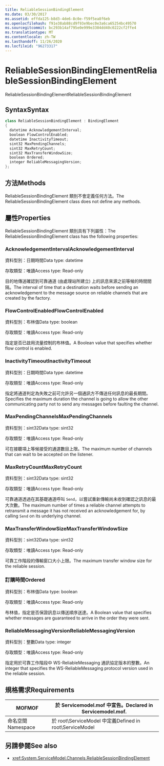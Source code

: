 ```yaml
---
title: ReliableSessionBindingElement
ms.date: 03/30/2017
ms.assetid: effda125-b8d3-4de6-8c0e-f59f5ea8f6eb
ms.openlocfilehash: f91e38ab88cd9f93e9bec0e3a6ca65254bc49570
ms.sourcegitcommit: bc293b14af795e0e999e3304dd40c0222cf2ffe4
ms.translationtype: MT
ms.contentlocale: zh-TW
ms.lasthandoff: 11/26/2020
ms.locfileid: "96273317"
---
```

# <a name="reliablesessionbindingelement"></a><span data-ttu-id="6ace9-102">ReliableSessionBindingElement</span><span class="sxs-lookup"><span data-stu-id="6ace9-102">ReliableSessionBindingElement</span></span>

<span data-ttu-id="6ace9-103">ReliableSessionBindingElement</span><span class="sxs-lookup"><span data-stu-id="6ace9-103">ReliableSessionBindingElement</span></span>  
  
## <a name="syntax"></a><span data-ttu-id="6ace9-104">Syntax</span><span class="sxs-lookup"><span data-stu-id="6ace9-104">Syntax</span></span>  
  
```csharp
class ReliableSessionBindingElement : BindingElement  
{  
  datetime AcknowledgementInterval;  
  boolean FlowControlEnabled;  
  datetime InactivityTimeout;  
  sint32 MaxPendingChannels;  
  sint32 MaxRetryCount;  
  sint32 MaxTransferWindowSize;  
  boolean Ordered;  
  integer ReliableMessagingVersion;  
};  
```  
  
## <a name="methods"></a><span data-ttu-id="6ace9-105">方法</span><span class="sxs-lookup"><span data-stu-id="6ace9-105">Methods</span></span>  

 <span data-ttu-id="6ace9-106">ReliableSessionBindingElement 類別不會定義任何方法。</span><span class="sxs-lookup"><span data-stu-id="6ace9-106">The ReliableSessionBindingElement class does not define any methods.</span></span>  
  
## <a name="properties"></a><span data-ttu-id="6ace9-107">屬性</span><span class="sxs-lookup"><span data-stu-id="6ace9-107">Properties</span></span>  

 <span data-ttu-id="6ace9-108">ReliableSessionBindingElement 類別具有下列屬性：</span><span class="sxs-lookup"><span data-stu-id="6ace9-108">The ReliableSessionBindingElement class has the following properties:</span></span>  
  
### <a name="acknowledgementinterval"></a><span data-ttu-id="6ace9-109">AcknowledgementInterval</span><span class="sxs-lookup"><span data-stu-id="6ace9-109">AcknowledgementInterval</span></span>  

 <span data-ttu-id="6ace9-110">資料型別：日期時間</span><span class="sxs-lookup"><span data-stu-id="6ace9-110">Data type: datetime</span></span>  
  
 <span data-ttu-id="6ace9-111">存取類型：唯讀</span><span class="sxs-lookup"><span data-stu-id="6ace9-111">Access type: Read-only</span></span>  
  
 <span data-ttu-id="6ace9-112">目的地傳送確認到可靠通道 (由處理站所建立) 上的訊息來源之前等候的時間間隔。</span><span class="sxs-lookup"><span data-stu-id="6ace9-112">The interval of time that a destination waits before sending an acknowledgement to the message source on reliable channels that are created by the factory.</span></span>  
  
### <a name="flowcontrolenabled"></a><span data-ttu-id="6ace9-113">FlowControlEnabled</span><span class="sxs-lookup"><span data-stu-id="6ace9-113">FlowControlEnabled</span></span>  

 <span data-ttu-id="6ace9-114">資料型別：布林值</span><span class="sxs-lookup"><span data-stu-id="6ace9-114">Data type: boolean</span></span>  
  
 <span data-ttu-id="6ace9-115">存取類型：唯讀</span><span class="sxs-lookup"><span data-stu-id="6ace9-115">Access type: Read-only</span></span>  
  
 <span data-ttu-id="6ace9-116">指定是否已啟用流量控制的布林值。</span><span class="sxs-lookup"><span data-stu-id="6ace9-116">A Boolean value that specifies whether flow control is enabled.</span></span>  
  
### <a name="inactivitytimeout"></a><span data-ttu-id="6ace9-117">InactivityTimeout</span><span class="sxs-lookup"><span data-stu-id="6ace9-117">InactivityTimeout</span></span>  

 <span data-ttu-id="6ace9-118">資料型別：日期時間</span><span class="sxs-lookup"><span data-stu-id="6ace9-118">Data type: datetime</span></span>  
  
 <span data-ttu-id="6ace9-119">存取類型：唯讀</span><span class="sxs-lookup"><span data-stu-id="6ace9-119">Access type: Read-only</span></span>  
  
 <span data-ttu-id="6ace9-120">指定將通道判定為失敗之前可允許另一個通訊方不傳送任何訊息的最長期間。</span><span class="sxs-lookup"><span data-stu-id="6ace9-120">Specifies the maximum duration the channel is going to allow the other communicating party not to send any messages before faulting the channel.</span></span>  
  
### <a name="maxpendingchannels"></a><span data-ttu-id="6ace9-121">MaxPendingChannels</span><span class="sxs-lookup"><span data-stu-id="6ace9-121">MaxPendingChannels</span></span>  

 <span data-ttu-id="6ace9-122">資料型別：sint32</span><span class="sxs-lookup"><span data-stu-id="6ace9-122">Data type: sint32</span></span>  
  
 <span data-ttu-id="6ace9-123">存取類型：唯讀</span><span class="sxs-lookup"><span data-stu-id="6ace9-123">Access type: Read-only</span></span>  
  
 <span data-ttu-id="6ace9-124">可在接聽項上等候接受的通道數目上限。</span><span class="sxs-lookup"><span data-stu-id="6ace9-124">The maximum number of channels that can wait to be accepted on the listener.</span></span>  
  
### <a name="maxretrycount"></a><span data-ttu-id="6ace9-125">MaxRetryCount</span><span class="sxs-lookup"><span data-stu-id="6ace9-125">MaxRetryCount</span></span>  

 <span data-ttu-id="6ace9-126">資料型別：sint32</span><span class="sxs-lookup"><span data-stu-id="6ace9-126">Data type: sint32</span></span>  
  
 <span data-ttu-id="6ace9-127">存取類型：唯讀</span><span class="sxs-lookup"><span data-stu-id="6ace9-127">Access type: Read-only</span></span>  
  
 <span data-ttu-id="6ace9-128">可靠通道透過在其基礎通道呼叫 `Send`，以嘗試重新傳輸尚未收到確認之訊息的最大次數。</span><span class="sxs-lookup"><span data-stu-id="6ace9-128">The maximum number of times a reliable channel attempts to retransmit a message it has not received an acknowledgement for, by calling `Send` on its underlying channel.</span></span>  
  
### <a name="maxtransferwindowsize"></a><span data-ttu-id="6ace9-129">MaxTransferWindowSize</span><span class="sxs-lookup"><span data-stu-id="6ace9-129">MaxTransferWindowSize</span></span>  

 <span data-ttu-id="6ace9-130">資料型別：sint32</span><span class="sxs-lookup"><span data-stu-id="6ace9-130">Data type: sint32</span></span>  
  
 <span data-ttu-id="6ace9-131">存取類型：唯讀</span><span class="sxs-lookup"><span data-stu-id="6ace9-131">Access type: Read-only</span></span>  
  
 <span data-ttu-id="6ace9-132">可靠工作階段的傳輸窗口大小上限。</span><span class="sxs-lookup"><span data-stu-id="6ace9-132">The maximum transfer window size for the reliable session.</span></span>  
  
### <a name="ordered"></a><span data-ttu-id="6ace9-133">訂購時間</span><span class="sxs-lookup"><span data-stu-id="6ace9-133">Ordered</span></span>  

 <span data-ttu-id="6ace9-134">資料型別：布林值</span><span class="sxs-lookup"><span data-stu-id="6ace9-134">Data type: boolean</span></span>  
  
 <span data-ttu-id="6ace9-135">存取類型：唯讀</span><span class="sxs-lookup"><span data-stu-id="6ace9-135">Access type: Read-only</span></span>  
  
 <span data-ttu-id="6ace9-136">布林值，指定是否保證訊息以傳送順序送達。</span><span class="sxs-lookup"><span data-stu-id="6ace9-136">A Boolean value that specifies whether messages are guaranteed to arrive in the order they were sent.</span></span>  
  
### <a name="reliablemessagingversion"></a><span data-ttu-id="6ace9-137">ReliableMessagingVersion</span><span class="sxs-lookup"><span data-stu-id="6ace9-137">ReliableMessagingVersion</span></span>  

 <span data-ttu-id="6ace9-138">資料型別：整數</span><span class="sxs-lookup"><span data-stu-id="6ace9-138">Data type: integer</span></span>  
  
 <span data-ttu-id="6ace9-139">存取類型：唯讀</span><span class="sxs-lookup"><span data-stu-id="6ace9-139">Access type: Read-only</span></span>  
  
 <span data-ttu-id="6ace9-140">指定用於可靠工作階段中 WS-ReliableMessaging 通訊協定版本的整數。</span><span class="sxs-lookup"><span data-stu-id="6ace9-140">An integer that specifies the WS-ReliableMessaging protocol version used in the reliable session.</span></span>  
  
## <a name="requirements"></a><span data-ttu-id="6ace9-141">規格需求</span><span class="sxs-lookup"><span data-stu-id="6ace9-141">Requirements</span></span>  
  
|<span data-ttu-id="6ace9-142">MOF</span><span class="sxs-lookup"><span data-stu-id="6ace9-142">MOF</span></span>|<span data-ttu-id="6ace9-143">於 Servicemodel.mof 中宣告。</span><span class="sxs-lookup"><span data-stu-id="6ace9-143">Declared in Servicemodel.mof.</span></span>|  
|---------|-----------------------------------|  
|<span data-ttu-id="6ace9-144">命名空間</span><span class="sxs-lookup"><span data-stu-id="6ace9-144">Namespace</span></span>|<span data-ttu-id="6ace9-145">於 root\ServiceModel 中定義</span><span class="sxs-lookup"><span data-stu-id="6ace9-145">Defined in root\ServiceModel</span></span>|  
  
## <a name="see-also"></a><span data-ttu-id="6ace9-146">另請參閱</span><span class="sxs-lookup"><span data-stu-id="6ace9-146">See also</span></span>

- <xref:System.ServiceModel.Channels.ReliableSessionBindingElement>
